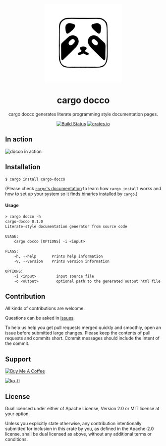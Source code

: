 <div align="center">
  <img alt="rocco" width="250" src="assets/rocco.png" />
<h1>cargo docco</h1>
<p>cargo docco generates literate programming style 
documentation pages.</p>

[![Build Status](https://github.com/creativcoder/cargo-docco/workflows/build/badge.svg)](https://github.com/creativcoder/cargo-docco/actions)
[![crates.io](https://img.shields.io/crates/v/cargo-docco.svg)](https://crates.io/crates/cargo-docco)

</div>

## In action

![docco in action](assets/docco_cast.gif)

## Installation

```sh
$ cargo install cargo-docco
```

(Please check [`cargo`'s documentation](http://doc.crates.io/) to learn how `cargo install` works and how to set up your system so it finds binaries installed by `cargo`.)

#### Usage

```plain
> cargo docco -h
cargo-docco 0.1.0
Literate-style documentation generator from source code

USAGE:
    cargo docco [OPTIONS] -i <input>

FLAGS:
    -h, --help       Prints help information
    -V, --version    Prints version information

OPTIONS:
    -i <input>         input source file
    -o <output>        optional path to the generated output html file
```

## Contribution

All kinds of contributions are welcome.

Questions can be asked in [issues](https://github.com/creativcoder/cargo-docco/issues).

To help us help you get pull requests merged quickly and smoothly, open an issue before submitted large changes. Please keep the contents of pull requests and commits short. Commit messages should include the intent of the commit.

## Support

<a href="https://www.buymeacoffee.com/creativcoder" target="_blank"><img src="https://www.buymeacoffee.com/assets/img/custom_images/orange_img.png" alt="Buy Me A Coffee" style="height: 41px !important;width: 174px !important;box-shadow: 0px 3px 2px 0px rgba(190, 190, 190, 0.5) !important;-webkit-box-shadow: 0px 3px 2px 0px rgba(190, 190, 190, 0.5) !important;" ></a>

[![ko-fi](https://www.ko-fi.com/img/githubbutton_sm.svg)](https://ko-fi.com/P5P71YZ0L)

## License

Dual licensed under either of Apache License, Version 2.0 or MIT license at your option.

Unless you explicitly state otherwise, any contribution intentionally submitted for inclusion in this crate by you, as defined in the Apache-2.0 license, shall be dual licensed as above, without any additional terms or conditions.